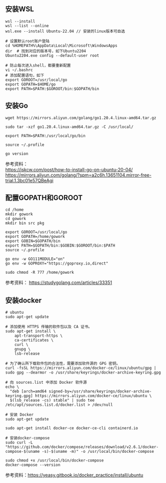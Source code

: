 ## 安装WSL

```shell
wsl --install
wsl --list --online
wsl.exe --install Ubuntu-22.04 // 安装的linux版本可自选

# 设置默认root账户登陆
cd %HOMEPATH%\AppData\Local\Microsoft\WindowsApps
dir  # 找到对应的版本号，如下Ubuntu2204
Ubuntu2204.exe config --default-user root

# 防止每次进入shell，都要重新配置
vi ~/.bashrc
# 添加配置语句，如下
export GOROOT=/usr/local/go
export GOPATH=$HOME/go
export PATH=$PATH:$GOROOT/bin:$GOPATH/bin
```

## 安装Go
```shell
wget https://mirrors.aliyun.com/golang/go1.20.4.linux-amd64.tar.gz

sudo tar -xzf go1.20.4.linux-amd64.tar.gz -C /usr/local/ 

export PATH=$PATH:/usr/local/go/bin

source ~/.profile

go version

```

参考资料：  
https://jskcw.com/post/how-to-install-go-on-ubuntu-20-04/  
https://mirrors.aliyun.com/golang/?spm=a2c6h.13651104.mirror-free-trial.1.3bc01e57QBeAgi

## 配置GOPATH和GOROOT

```shell
cd /home
mkdir gowork
cd gowork
mkdir bin src pkg

export GOROOT=/usr/local/go
export GOPATH=/home/gowork
export GOBIN=$GOPATH/bin
export PATH=$GOPATH/bin:$GOBIN:$GOROOT/bin:$PATH
source ~/.profile

go env -w GO111MODULE="on"
go env -w GOPROXY="https://goproxy.io,direct"

sudo chmod -R 777 /home/gowork
```

参考资料：
https://studygolang.com/articles/33351

## 安装docker

```shell
# ubuntu
sudo apt-get update

# 添加使用 HTTPS 传输的软件包以及 CA 证书。
sudo apt-get install \
    apt-transport-https \
    ca-certificates \
    curl \
    gnupg \
    lsb-release

# 为了确认所下载软件包的合法性，需要添加软件源的 GPG 密钥。
curl -fsSL https://mirrors.aliyun.com/docker-ce/linux/ubuntu/gpg | sudo gpg --dearmor -o /usr/share/keyrings/docker-archive-keyring.gpg

# 向 sources.list 中添加 Docker 软件源
echo \
  "deb [arch=amd64 signed-by=/usr/share/keyrings/docker-archive-keyring.gpg] https://mirrors.aliyun.com/docker-ce/linux/ubuntu \
  $(lsb_release -cs) stable" | sudo tee /etc/apt/sources.list.d/docker.list > /dev/null

# 安装 Docker
sudo apt-get update

sudo apt-get install docker-ce docker-ce-cli containerd.io

# 安装docker-compose
sudo curl -L "https://github.com/docker/compose/releases/download/v2.6.1/docker-compose-$(uname -s)-$(uname -m)" -o /usr/local/bin/docker-compose

sudo chmod +x /usr/local/bin/docker-compose
docker-compose --version
```

参考资料：https://yeasy.gitbook.io/docker_practice/install/ubuntu

